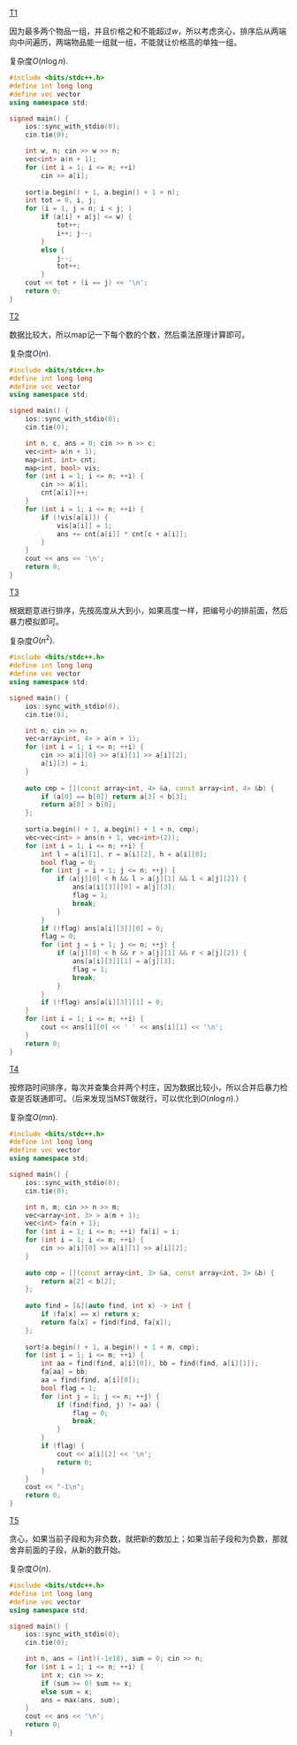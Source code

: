 [T1](https://www.luogu.com.cn/problem/P1094)

因为最多两个物品一组，并且价格之和不能超过$w$，所以考虑贪心，排序后从两端向中间遍历，两端物品能一组就一组，不能就让价格高的单独一组。

复杂度$O(n\log n).$

```cpp
#include <bits/stdc++.h>
#define int long long
#define vec vector
using namespace std;

signed main() {
	ios::sync_with_stdio(0);
	cin.tie(0);

	int w, n; cin >> w >> n;
	vec<int> a(n + 1);
	for (int i = 1; i <= n; ++i)
		cin >> a[i];
	
	sort(a.begin() + 1, a.begin() + 1 + n);
	int tot = 0, i, j;
	for (i = 1, j = n; i < j; )
		if (a[i] + a[j] <= w) {
			tot++;
			i++; j--;
		}
		else {
			j--;
			tot++;
		}
	cout << tot + (i == j) << '\n';
	return 0;
}
```



[T2](https://www.luogu.com.cn/problem/P1102)

数据比较大，所以map记一下每个数的个数，然后乘法原理计算即可。

复杂度$O(n).$

```cpp
#include <bits/stdc++.h>
#define int long long
#define vec vector
using namespace std;

signed main() {
	ios::sync_with_stdio(0);
	cin.tie(0);

	int n, c, ans = 0; cin >> n >> c;
	vec<int> a(n + 1);
	map<int, int> cnt;
	map<int, bool> vis;
	for (int i = 1; i <= n; ++i) {
		cin >> a[i];
		cnt[a[i]]++;
	}
	for (int i = 1; i <= n; ++i) {
		if (!vis[a[i]]) {
			vis[a[i]] = 1;
			ans += cnt[a[i]] * cnt[c + a[i]];
		}
	}
	cout << ans << '\n';
	return 0;
}
```



[T3](https://www.luogu.com.cn/problem/P1105)

根据题意进行排序，先按高度从大到小，如果高度一样，把编号小的排前面，然后暴力模拟即可。

复杂度$O(n^2).$

```cpp
#include <bits/stdc++.h>
#define int long long
#define vec vector
using namespace std;

signed main() {
	ios::sync_with_stdio(0);
	cin.tie(0);

	int n; cin >> n;
	vec<array<int, 4> > a(n + 1);
	for (int i = 1; i <= n; ++i) {
		cin >> a[i][0] >> a[i][1] >> a[i][2];
		a[i][3] = i;
	}
	
	auto cmp = [](const array<int, 4> &a, const array<int, 4> &b) {
		if (a[0] == b[0]) return a[3] < b[3];
		return a[0] > b[0];
	};
	
	sort(a.begin() + 1, a.begin() + 1 + n, cmp);
	vec<vec<int> > ans(n + 1, vec<int>(2));
	for (int i = 1; i <= n; ++i) {
		int l = a[i][1], r = a[i][2], h = a[i][0];
		bool flag = 0;
		for (int j = i + 1; j <= n; ++j) {
			if (a[j][0] < h && l > a[j][1] && l < a[j][2]) {
				ans[a[i][3]][0] = a[j][3];
				flag = 1;
				break;
			}
		}
		if (!flag) ans[a[i][3]][0] = 0;
		flag = 0;
		for (int j = i + 1; j <= n; ++j) {
			if (a[j][0] < h && r > a[j][1] && r < a[j][2]) {
				ans[a[i][3]][1] = a[j][3];
				flag = 1;
				break;
			}
		}
		if (!flag) ans[a[i][3]][1] = 0;
	}
	for (int i = 1; i <= n; ++i) {
		cout << ans[i][0] << ' ' << ans[i][1] << '\n';
	}
	return 0;
}
```



[T4](https://www.luogu.com.cn/problem/P1111)

按修路时间排序，每次并查集合并两个村庄，因为数据比较小，所以合并后暴力检查是否联通即可。（后来发现当MST做就行，可以优化到$O(n\log n)$.）

复杂度$O(mn).$

```cpp
#include <bits/stdc++.h>
#define int long long
#define vec vector
using namespace std;

signed main() {
	ios::sync_with_stdio(0);
	cin.tie(0);

	int n, m; cin >> n >> m;
	vec<array<int, 3> > a(m + 1);
	vec<int> fa(n + 1);
	for (int i = 1; i <= n; ++i) fa[i] = i;
	for (int i = 1; i <= m; ++i) {
		cin >> a[i][0] >> a[i][1] >> a[i][2];
	}
	
	auto cmp = [](const array<int, 3> &a, const array<int, 3> &b) {
		return a[2] < b[2];
	};
	
	auto find = [&](auto find, int x) -> int {
		if (fa[x] == x) return x;
		return fa[x] = find(find, fa[x]);
	};
	
	sort(a.begin() + 1, a.begin() + 1 + m, cmp);
	for (int i = 1; i <= m; ++i) {
		int aa = find(find, a[i][0]), bb = find(find, a[i][1]);
		fa[aa] = bb;
		aa = find(find, a[i][0]);
		bool flag = 1;
		for (int j = 1; j <= n; ++j) {
			if (find(find, j) != aa) {
				flag = 0;
				break;
			}
		}
		if (flag) {
			cout << a[i][2] << '\n';
			return 0;
		}
	}
	cout << "-1\n";
	return 0;
}
```



[T5](https://www.luogu.com.cn/problem/P1115)

贪心，如果当前子段和为非负数，就把新的数加上；如果当前子段和为负数，那就舍弃前面的子段，从新的数开始。

复杂度$O(n)$.

```cpp
#include <bits/stdc++.h>
#define int long long
#define vec vector
using namespace std;

signed main() {
	ios::sync_with_stdio(0);
	cin.tie(0);

	int n, ans = (int)(-1e18), sum = 0; cin >> n;
	for (int i = 1; i <= n; ++i) {
		int x; cin >> x;
		if (sum >= 0) sum += x;
		else sum = x; 
		ans = max(ans, sum);
	}
	cout << ans << '\n';
	return 0;
}
```

